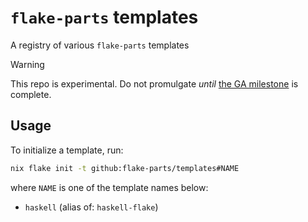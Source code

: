 # `flake-parts` templates

A registry of various `flake-parts` templates

> [!WARNING] 
> This repo is experimental. Do not promulgate *until* [the GA milestone](https://github.com/flake-parts/templates/milestone/1) is complete.

## Usage

To initialize a template, run:

```sh
nix flake init -t github:flake-parts/templates#NAME
```

where `NAME` is one of the template names below:

- `haskell` (alias of: `haskell-flake`)
